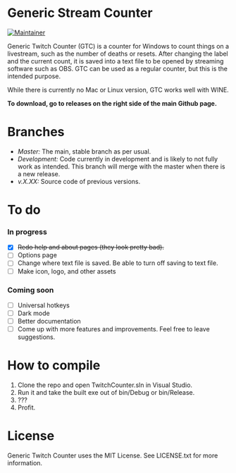 # Generic Stream Counter
[![Maintainer](https://img.shields.io/badge/maintainer-njshockey-blue)](https://github.com/njshockey)

Generic Twitch Counter (GTC) is a counter for Windows to count things on a livestream, such as the number of deaths or resets. After changing the label and the current count, it is saved into a text file to be opened by streaming software such as OBS. GTC can be used as a regular counter, but this is the intended purpose.

While there is currently no Mac or Linux version, GTC works well with WINE.

**To download, go to releases on the right side of the main Github page.**

# Branches
- *Master:* The main, stable branch as per usual.
- *Development:* Code currently in development and is likely to not fully work as intended. This branch will merge with the master when there is a new release.
- *v.X.XX:* Source code of previous versions.

# To do
### In progress 
- [x] <s>Redo help and about pages (they look pretty bad).</s>
- [ ] Options page
- [ ] Change where text file is saved. Be able to turn off saving to text file.
- [ ] Make icon, logo, and other assets
### Coming soon
- [ ] Universal hotkeys
- [ ] Dark mode
- [ ] Better documentation
- [ ] Come up with more features and improvements. Feel free to leave suggestions.

# How to compile
1. Clone the repo and open TwitchCounter.sln in Visual Studio.
2. Run it and take the built exe out of bin/Debug or bin/Release.
3. ???
4. Profit.

# License
Generic Twitch Counter uses the MIT License. See LICENSE.txt for more information.

